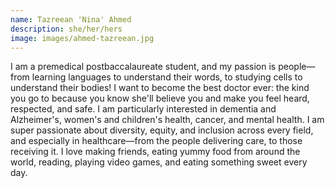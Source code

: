 ```yaml
---
name: Tazreean 'Nina' Ahmed
description: she/her/hers
image: images/ahmed-tazreean.jpg
---
```


I am a premedical postbaccalaureate student, and my passion is people—from learning languages to understand their words, to studying cells to understand their bodies! I want to become the best doctor ever: the kind you go to because you know she'll believe you and make you feel heard, respected, and safe. I am particularly interested in dementia and Alzheimer's, women's and children's health, cancer, and mental health. I am super passionate about diversity, equity, and inclusion across every field, and especially in healthcare—from the people delivering care, to those receiving it. I love making friends, eating yummy food from around the world, reading, playing video games, and eating something sweet every day.
